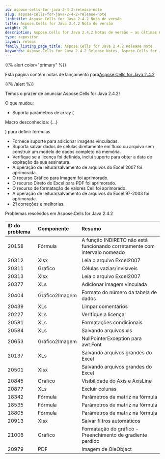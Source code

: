 ```yaml
---
id: aspose-cells-for-java-2-4-2-release-note
slug: aspose-cells-for-java-2-4-2-release-note
linktitle: Aspose.Cells for Java 2.4.2 Nota de versão
title: Aspose.Cells for Java 2.4.2 Nota de versão
weight: 20
description: Aspose.Cells for Java 2.4.2 Notas de versão – as últimas melhorias, novos recursos e correções
type: repositor
layout: releas
family_listing_page_title: Aspose.Cells for Java 2.4.2 Release Note
keywords: Aspose.Cells for Java 2.4.2 Release Notes, Aspose.Cells for Java 2.4.2 updates and fixe
---
```

{{% alert color="primary" %}} 

 Esta página contém notas de lançamento para[Aspose.Cells for Java 2.4.2](https://releases.aspose.com/cells/java/new-releases/aspose.cells-for-java-2.4.2/)

{{% /alert %}} 

 Temos o prazer de anunciar Aspose.Cells for Java 2.4.2!

 O que mudou:

-  Suporta parâmetros de array (

Macro desconhecida: {...}

) para definir fórmulas.

- Fornece suporte para adicionar imagens vinculadas.
- Suporta salvar dados de células diretamente em fluxo ou arquivo sem construir um modelo de dados completo na memória.
- Verifique se a licença foi definida, inclui suporte para obter a data de expiração da sua assinatura.
- A operação de leitura/salvamento de arquivos do Excel 2007 foi aprimorada.
- O recurso Gráfico para Imagem foi aprimorado.
- O recurso Direto do Excel para PDF foi aprimorado.
- O recurso de formatação de valores Cell foi aprimorado.
- A operação de leitura/salvamento de arquivos do Excel 97-2003 foi aprimorada.
- 21 correções e melhorias.

 Problemas resolvidos em Aspose.Cells for Java 2.4.2

|**ID do problema** |**Componente** |**Resumo** |
| :- | :- | :- |
|20158 | Fórmula| A função INDIRETO não está funcionando corretamente com intervalo nomeado|
|20312 | Xlsx| Leia o arquivo Excel2007|
|20311 | Gráfico| Células vazias/invisíveis|
|20313 | Xlsx| Leia o arquivo Excel2007|
|20377 | XLs| Adicionar imagem vinculada|
|20404 | Gráfico2Imagem| Formato do número da tabela de dados|
|20439 | XLs| Limpar comentários|
|20227 | XLs| Verifique a licença|
|20581 | XLs| Formatações condicionais|
|20584 | XLs| Salvando arquivos xls|
|20653 | Gráfico2Imagem|NullPointerException para awt.Font|
|20137 | XLs| Salvando arquivos grandes do Excel|
|20501 | Xlsx| Salvando arquivos grandes do Excel|
|20845 | Gráfico| Visibilidade do Axis e AxisLine|
|20877 | XLs| Excluir colunas|
|18342 | Fórmula| Parâmetros de matriz na fórmula|
|18535 | Fórmula| Parâmetros de matriz na fórmula|
|18805 | Fórmula| Parâmetros de matriz na fórmula|
|20913 | Xlsx| Salvar filtros automáticos|
|21006 | Gráfico| Formatação do gráfico - Preenchimento de gradiente perdido|
|20979 | PDF| Imagem de OleObject|

